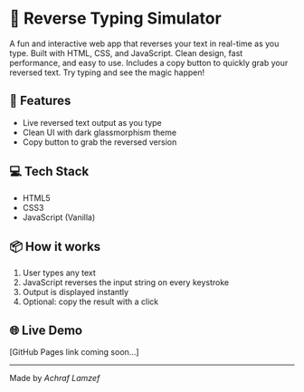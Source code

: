  # 🔁 Reverse Typing Simulator

A fun and interactive web app that reverses your text in real-time as you type. Built with HTML, CSS, and JavaScript. Clean design, fast performance, and easy to use. Includes a copy button to quickly grab your reversed text. Try typing and see the magic happen!  

## 🚀 Features
- Live reversed text output as you type
- Clean UI with dark glassmorphism theme
- Copy button to grab the reversed version

## 💻 Tech Stack
- HTML5
- CSS3
- JavaScript (Vanilla)

## 📦 How it works
1. User types any text
2. JavaScript reverses the input string on every keystroke
3. Output is displayed instantly
4. Optional: copy the result with a click

## 🌐 Live Demo
[GitHub Pages link coming soon...]

---

Made by *Achraf Lamzef*
